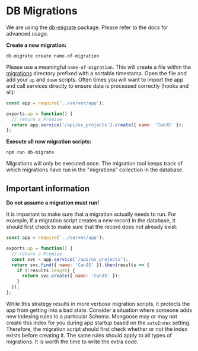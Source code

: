 # DB Migrations

We are using the [db-migrate](https://www.npmjs.com/package/db-migrate) package. Please refer to the docs for advanced usage.

**Create a new migration:**

```
db-migrate create name-of-migration
```

Please use a meaningful `name-of-migration`. This will create a file within the [migrations](./) directory prefixed with a sortable timestamp. Open the file and add your `up` and `down` scripts. Often times you will want to import the app and call services directly to ensure data is processed correctly (hooks and all):

```js
const app = require('../server/app');

exports.up = function() {
  // return a Promise
  return app.service('/api/os_projects').create({ name: 'CanJS' });
};
```

**Execute all new migration scripts:**

```
npm run db-migrate
```

Migrations will only be executed once. The migration tool keeps track of which migrations have run in the "migrations" collection in the database.

## Important information

**Do not assume a migration must run!**

It is important to make sure that a migration actually needs to run. For example, if a migration script creates a new record in the database, it should first check to make sure that the record does not already exist:

```js
const app = require('../server/app');

exports.up = function() {
  // return a Promise
  const svc = app.service('/api/os_projects');
  return svc.find({ name: 'CanJS' }).then(results => {
    if (!results.length) {
      return svc.create({ name: 'CanJS' });
    }
  });
};
```

While this strategy results in more verbose migration scripts, it protects the app from getting into a bad state. Consider a situation where someone adds new indexing rules to a particular Schema. Mongoose may or may not create this index for you during app startup based on the `autoIndex` setting. Therefore, the migration script should first check whether or not the index exists before creating it. The same rules should apply to all types of migrations. It is worth the time to write the extra code.
